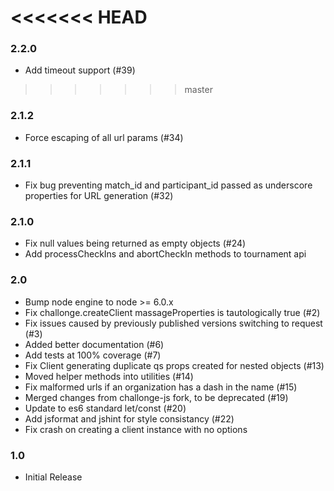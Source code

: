 <<<<<<< HEAD
=======
### 2.2.0
- Add timeout support (#39)

>>>>>>> master
### 2.1.2
- Force escaping of all url params (#34)

### 2.1.1
- Fix bug preventing match_id and participant_id passed as underscore properties for URL generation (#32)

### 2.1.0
- Fix null values being returned as empty objects (#24)
- Add processCheckIns and abortCheckIn methods to tournament api

### 2.0
- Bump node engine to node >= 6.0.x
- Fix challonge.createClient massageProperties is tautologically true (#2)
- Fix issues caused by previously published versions switching to request (#3)
- Added better documentation (#6)
- Add tests at 100% coverage (#7)
- Fix Client generating duplicate qs props created for nested objects (#13)
- Moved helper methods into utilities (#14)
- Fix malformed urls if an organization has a dash in the name (#15)
- Merged changes from challonge-js fork, to be deprecated (#19)
- Update to es6 standard let/const (#20)
- Add jsformat and jshint for style consistancy (#22)
- Fix crash on creating a client instance with no options

### 1.0
- Initial Release
